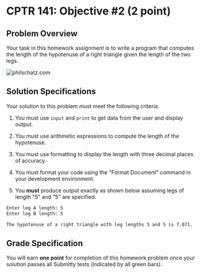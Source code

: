 # CPTR 141: Objective #2 (2 point)

## Problem Overview

Your task in this homework assignment is to write a program that computes the length of the hypotenuse of a right triangle given the length of the two legs.

<img src="https://s3-us-west-2.amazonaws.com/courses-images-archive-read-only/wp-content/uploads/sites/222/2014/12/20101847/Figure_03_01_02.jpg" title="philschatz.com" />

## Solution Specifications

Your solution to this problem must meet the following criteria.

1. You must use `input` and `print` to get data from the user and display output.

2. You must use arithmetic expressions to compute the length of the hypotenuse.

3. You must use formatting to display the length with three decimal places of accuracy.

4. You must format your code using the "Format Document" command in your development environment.

5. You **must** produce output exactly as shown below assuming legs of length "5" and "5" are specified.

```html
Enter leg A length: 5
Enter leg B length: 5

The hypotenuse of a right triangle with leg lengths 5 and 5 is 7.071.
```

## Grade Specification

You will earn **one point** for completion of this homework problem once your solution passes all Submitty tests (indicated by all green bars).
